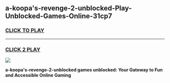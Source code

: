 
## a-koopa's-revenge-2-unblocked-Play-Unblocked-Games-Online-31cp7
<h3>
<a href="https://premium76.site?title=a-koopa's-revenge-2-unblocked&ref=25A">CLICK TO PLAY</a></h3>
<hr>

<h3>
<a href="https://premium76.site?title=a-koopa's-revenge-2-unblocked&ref=25A">CLICK 2 PLAY</a>
  
</h3>

<a href="https://premium76.site?title=a-koopa's-revenge-2-unblocked&ref=25A"><img src="https://clearcache.store/games.png"></a>


**a-koopa's-revenge-2-unblocked games unblocked: Your Gateway to Fun and Accessible Online Gaming**
